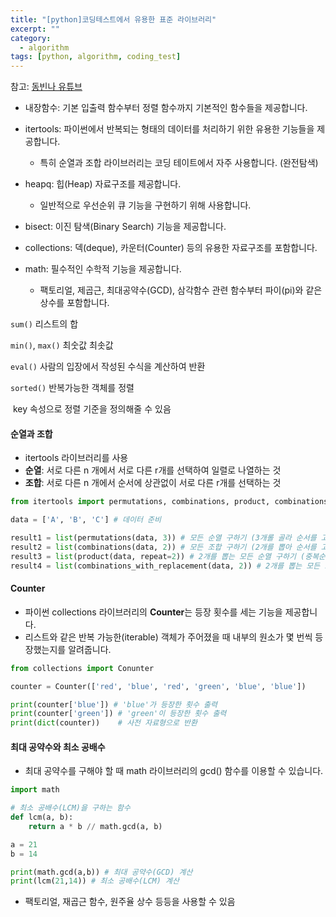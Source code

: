 ```yaml
---
title: "[python]코딩테스트에서 유용한 표준 라이브러리"
excerpt: ""
category:
  - algorithm
tags: [python, algorithm, coding_test]
---
```


참고: [동빈나 유튜브](https://www.youtube.com/watch?v=m-9pAwq1o3w&list=PLRx0vPvlEmdAghTr5mXQxGpHjWqSz0dgC)

- 내장함수: 기본 입출력 함수부터 정렬 함수까지 기본적인 함수들을 제공합니다.
- itertools: 파이썬에서 반복되는 형태의 데이터를 처리하기 위한 유용한 기능들을 제공합니다.
  - 특히 순열과 조합 라이브러리는 코딩 테이트에서 자주 사용합니다. (완전탐색)
- heapq: 힙(Heap) 자료구조를 제공합니다.
  - 일반적으로 우선순위 큐 기능을 구현하기 위해 사용합니다.
- bisect: 이진 탐색(Binary Search) 기능을 제공합니다.

- collections: 덱(deque), 카운터(Counter) 등의 유용한 자료구조를 포함합니다.
- math: 필수적인 수학적 기능을 제공합니다.
  - 팩토리얼, 제곱근, 최대공약수(GCD), 삼각함수 관련 함수부터 파이(pi)와 같은 상수를 포함합니다.



`sum()` 리스트의 합

`min()`, `max()` 최숫값 최솟값

`eval()` 사람의 입장에서 작성된 수식을 계산하여 반환

`sorted()` 반복가능한 객체를 정렬

​	key 속성으로 정렬 기준을 정의해줄 수 있음



#### 순열과 조합

- itertools 라이브러리를 사용
- **순열**: 서로 다른 n 개에서 서로 다른 r개를 선택하여 일렬로 나열하는 것
- **조합**: 서로 다른 n 개에서 순서에 상관없이 서로 다른 r개를 선택하는 것

```python
from itertools import permutations, combinations, product, combinations_with_replacement

data = ['A', 'B', 'C'] # 데이터 준비

result1 = list(permutations(data, 3)) # 모든 순열 구하기 (3개롤 골라 순서를 고려하여)
result2 = list(combinations(data, 2)) # 모든 조합 구하기 (2개를 뽑아 순서를 고려하지 않고)
result3 = list(product(data, repeat=2)) # 2개를 뽑는 모든 순열 구하기 (중복순열)
result4 = list(combinations_with_replacement(data, 2)) # 2개를 뽑는 모든 조합 구하기(중복조합)
```

 

#### Counter

- 파이썬 collections 라이브러리의 **Counter**는 등장 횟수를 세는 기능을 제공합니다.
- 리스트와 같은 반복 가능한(iterable) 객체가 주어졌을 때 내부의 원소가 몇 번씩 등장했는지를 알려줍니다.

```python
from collections import Conunter

counter = Counter(['red', 'blue', 'red', 'green', 'blue', 'blue'])

print(counter['blue']) # 'blue'가 등장한 횟수 출력
print(counter['green']) # 'green'이 등장한 횟수 출력
print(dict(counter))	# 사전 자료형으로 반환
```



#### 최대 공약수와 최소 공배수

- 최대 공약수를 구해야 할 때 math 라이브러리의 gcd() 함수를 이용할 수 있습니다.

```python
import math

# 최소 공배수(LCM)을 구하는 함수
def lcm(a, b):
    return a * b // math.gcd(a, b)

a = 21
b = 14

print(math.gcd(a,b)) # 최대 공약수(GCD) 계산
print(lcm(21,14)) # 최소 공배수(LCM) 계산
```

- 팩토리얼, 재곱근 함수, 원주율 상수 등등을 사용할 수 있음